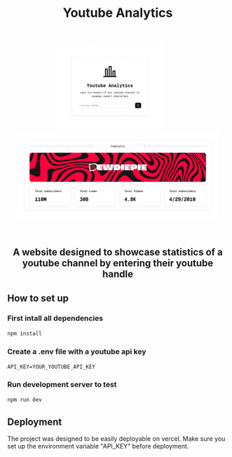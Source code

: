 <h1 align="center">
    Youtube Analytics
</h1>

&nbsp;&nbsp;&nbsp;&nbsp;

<div align="center">
    <img src="assets/landing.png" height=200px alt="landing-page">
    &nbsp;&nbsp;&nbsp;&nbsp;&nbsp;&nbsp;&nbsp;&nbsp;
    <img src="assets/channel.png" height=200px alt="channel-page">
</div>

&nbsp;&nbsp;&nbsp;&nbsp;

<h2 align="center">
    A website designed to showcase statistics of a youtube channel by entering their youtube handle
</h2>

## How to set up

### First intall all dependencies

```bash
npm install
```

### Create a .env file with a youtube api key

```
API_KEY=YOUR_YOUTUBE_API_KEY
```

### Run development server to test

```bash
npm run dev
```

## Deployment

The project was designed to be easily deployable on vercel. Make sure you set up the environment variable "API_KEY" before deployment.
